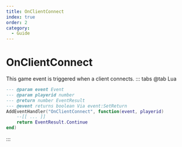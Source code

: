 ```yaml
---
title: OnClientConnect
index: true
order: 2
category:
  - Guide
---
```


# OnClientConnect
This game event is triggered when a client connects.
::: tabs
@tab Lua
```lua
--- @param event Event
--- @param playerid number
--- @return number EventResult
--- @event returns boolean Via event:SetReturn
AddEventHandler("OnClientConnect", function(event, playerid)
    --[[ ... ]]
    return EventResult.Continue
end)
```

:::